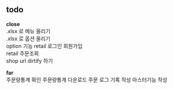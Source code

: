 ## todo
**close**  
.xlsx 로 메뉴 올리기  
.xlsx 로 옵션 올리기  
option 기능
retail 로그인 회원가입  
retail 주문조회  
shop url dirtify 하기

**far**  
주문량통계 확인
주문량통계 다운로드
주문 로그 기록 작성
마스터기능 작성